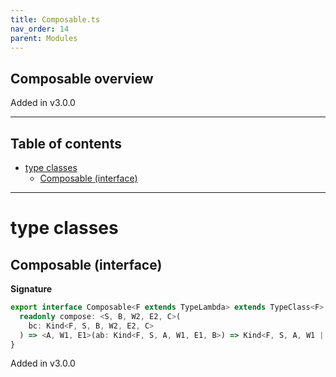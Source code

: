 ```yaml
---
title: Composable.ts
nav_order: 14
parent: Modules
---
```


## Composable overview

Added in v3.0.0

---

<h2 class="text-delta">Table of contents</h2>

- [type classes](#type-classes)
  - [Composable (interface)](#composable-interface)

---

# type classes

## Composable (interface)

**Signature**

```ts
export interface Composable<F extends TypeLambda> extends TypeClass<F> {
  readonly compose: <S, B, W2, E2, C>(
    bc: Kind<F, S, B, W2, E2, C>
  ) => <A, W1, E1>(ab: Kind<F, S, A, W1, E1, B>) => Kind<F, S, A, W1 | W2, E1 | E2, C>
}
```

Added in v3.0.0
